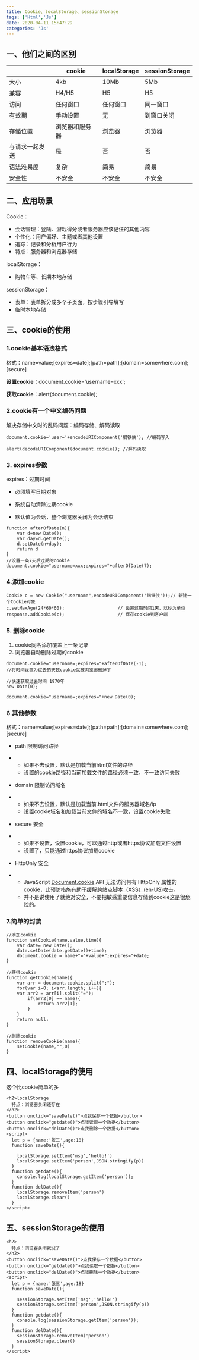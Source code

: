```yaml
---
title: Cookie、localStorage、sessionStorage
tags: ['Html','Js']
date: 2020-04-11 15:47:29
categories: 'Js'
---
```


## 一、他们之间的区别

|                | cookie         | localStorage | sessionStorage |
| -------------- | -------------- | ------------ | -------------- |
| 大小           | 4kb            | 10Mb         | 5Mb            |
| 兼容           | H4/H5          | H5           | H5             |
| 访问           | 任何窗口       | 任何窗口     | 同一窗口       |
| 有效期         | 手动设置       | 无           | 到窗口关闭     |
| 存储位置       | 浏览器和服务器 | 浏览器       | 浏览器         |
| 与请求一起发送 | 是             | 否           | 否             |
| 语法难易度     | 复杂           | 简易         | 简易           |
| 安全性         | 不安全         | 不安全       | 不安全         |

## 二、应用场景

Cookie：

- 会话管理：登陆、游戏得分或者服务器应该记住的其他内容
- 个性化：用户偏好、主题或者其他设置
- 追踪：记录和分析用户行为
- 特点：服务器和浏览器存储

localStorage：

- 购物车等、长期本地存储

sessionStorage：

- 表单：表单拆分成多个子页面，按步骤引导填写
- 临时本地存储

## 三、cookie的使用

### 1.cookie基本语法格式

格式：name=value;[expires=date];[path=path];[domain=somewhere.com];[secure]

**设置cookie**：document.cookie='username=xxx';

**获取cookie**：alert(document.cookie);

### 2.cookie有一个中文编码问题

解决存储中文时的乱码问题：编码存储、解码读取

```
document.cookie='user='+encodeURIComponent('钢铁侠'); //编码写入

alert(decodeURIComponent(document.cookie)); //解码读取
```

### 3. expires参数

expires：过期时间

- 必须填写日期对象

- 系统自动清除过期cookie

- 默认值为会话，整个浏览器关闭为会话结束

```
function afterOfDate(n){
    var d=new Date();
    var day=d.getDate();
    d.setDate(n+day);
    return d
}
//设置一条7天后过期的cookie
document.cookie="username=xxx;expires="+afterOfDate(7);
```

### 4.添加cookie

```
Cookie c = new Cookie("username",encodeURIComponent('钢铁侠'));// 新建一个Cookie对象
c.setMaxAge(24*60*60);                    // 设置过期时间1天，以秒为单位
response.addCookie(c);                    // 保存cookie到客户端
```

### 5. 删除cookie

1. cookie同名添加覆盖上一条记录
2. 浏览器自动删除过期的cookie

```
document.cookie="username=;expires="+afterOfDate(-1);
//将时间设置为过去的天数cookie就被浏览器删掉了

//快速获取过去时间 1970年
new Date(0);

document.cookie="username=;expires="+new Date(0);
```

### 6.其他参数

格式：name=value;[expires=date];[path=path];[domain=somewhere.com];[secure]

- path 限制访问路径

- - 如果不去设置，默认是加载当前html文件的路径
  - 设置的cookie路径和当前加载文件的路径必须一致，不一致访问失败

- domain 限制访问域名

- - 如果不去设置，默认是加载当前.html文件的服务器域名/ip
  - 设置cookie域名和加载当前文件的域名不一致，设置cookie失败

- secure 安全

- - 如果不设置，设置cookie，可以通过http或者https协议加载文件设置
  - 设置了，只能通过https协议加载cookie

- HttpOnly 安全

- - JavaScript [Document.cookie](https://developer.mozilla.org/zh-CN/docs/Web/API/Document/cookie) API 无法访问带有 HttpOnly 属性的 cookie，此预防措施有助于缓解[跨站点脚本（XSS）(en-US)](https://developer.mozilla.org/en-US/docs/Web/Security/Types_of_attacks)攻击。
  - 并不是说使用了就绝对安全，不要把敏感重要信息存储到cookie这是很危险的。

### 7.简单的封装

```
//添加cookie
function setCookie(name,value,time){ 
    var date= new Date(); 
    date.setDate(date.getDate()+time); 
    document.cookie = name+"="+value+";expires="+date; 
} 

//获得cookie
function getCookie(name){ 
    var arr = document.cookie.split(";"); 
    for(var i=0; i<arr.length; i++){ 
    var arr2 = arr[i].split("="); 
        if(arr2[0] == name){ 
            return arr2[1]; 
        } 
    } 
    return null; 
} 

//删除cookie
function removeCookie(name){ 
    setCookie(name,"",0) 
} 
```

## 四、localStorage的使用

这个比cookie简单的多

```
<h2>localStorage
  特点：浏览器关闭还存在
</h2>
<button onclick="saveDate()">点我保存一个数据</button>
<button onclick="getdate()">点我读取一个数据</button>
<button onclick="delDate()">点我删除一个数据</button>
<script>
  let p = {name:'张三',age:18}
  function saveDate(){

    localStorage.setItem('msg','hello!')
    localStorage.setItem('person',JSON.stringify(p))
  }
  function getdate(){
    console.log(localStorage.getItem('person'));
  }
  function delDate(){
    localStorage.removeItem('person')
    localStorage.clear()
  }
</script>
```

## 五、sessionStorage的使用

```
<h2>
  特点：浏览器关闭就没了
</h2>
<button onclick="saveDate()">点我保存一个数据</button>
<button onclick="getdate()">点我读取一个数据</button>
<button onclick="delDate()">点我删除一个数据</button>
<script>
  let p = {name:'张三',age:18}
  function saveDate(){

    sessionStorage.setItem('msg','hello!')
    sessionStorage.setItem('person',JSON.stringify(p))
  }
  function getdate(){
    console.log(sessionStorage.getItem('person'));
  }
  function delDate(){
    sessionStorage.removeItem('person')
    sessionStorage.clear()
  }
</script>
```




